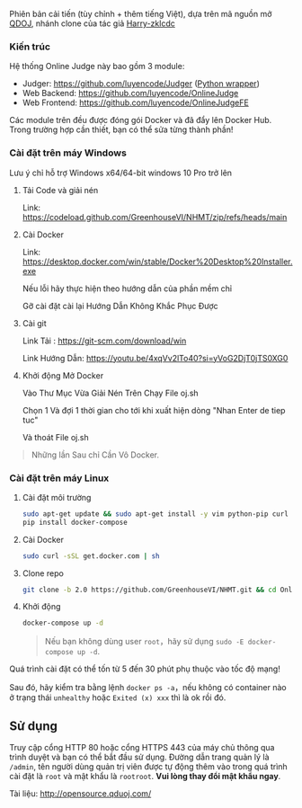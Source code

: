Phiên bản cải tiến (tùy chỉnh + thêm tiếng Việt), dựa trên mã nguồn mở [QDOJ](https://github.com/QingdaoU/OnlineJudge), nhánh clone của tác giả [Harry-zklcdc](https://github.com/Harry-zklcdc/OnlineJudge)

### Kiến trúc

Hệ thống Online Judge này bao gồm 3 module:
- Judger: https://github.com/luyencode/Judger ([Python wrapper](https://github.com/luyencode/JudgeServer))
- Web Backend: https://github.com/luyencode/OnlineJudge
- Web Frontend: https://github.com/luyencode/OnlineJudgeFE

Các module trên đều được đóng gói Docker và đã đẩy lên Docker Hub. Trong trường hợp cần thiết, bạn có thể sửa từng thành phần!
### Cài đặt trên máy Windows

Lưu ý chỉ hỗ trợ Windows x64/64-bit windows 10 Pro trở lên

1. Tải Code và giải nén

   Link: https://codeload.github.com/GreenhouseVI/NHMT/zip/refs/heads/main

3. Cài Docker 

    Link: https://desktop.docker.com/win/stable/Docker%20Desktop%20Installer.exe

    Nếu lỗi hãy thực hiện theo hướng dẫn của phần mềm chỉ

    Gỡ cài đặt cài lại Hướng Dẫn Không Khắc Phục Được

4. Cài git
   
    Link Tải : https://git-scm.com/download/win
   
    Link Hướng Dẫn: https://youtu.be/4xqVv2lTo40?si=yVoG2DjT0jTS0XG0

6. Khởi động
   Mở Docker
   
   Vào Thư Mục Vừa Giải Nén Trên Chạy File oj.sh
   
   Chọn 1 Và đợi 1 thời gian cho tới khi xuất hiện dòng "Nhan Enter de tiep tuc"
   
   Và thoát File oj.sh
   
> Những lần Sau chỉ Cần Vô Docker.

### Cài đặt trên máy Linux

1. Cài đặt môi trường

    ```bash
    sudo apt-get update && sudo apt-get install -y vim python-pip curl git
    pip install docker-compose
    ```

2. Cài Docker 

   ```bash
   sudo curl -sSL get.docker.com | sh
   ```


3. Clone repo

    ```bash
    git clone -b 2.0 https://github.com/GreenhouseVI/NHMT.git && cd OnlineJudgeDeploy
    ```

4. Khởi động

    ```bash
    docker-compose up -d
    ```

    > Nếu bạn không dùng user `root`，hãy sử dụng `sudo -E docker-compose up -d`.

Quá trình cài đặt có thể tốn từ 5 đến 30 phút phụ thuộc vào tốc độ mạng!

Sau đó, hãy kiểm tra bằng lệnh `docker ps -a`，nếu không có container nào ở trạng thái `unhealthy` hoặc `Exited (x) xxx` thì là ok rồi đó.

## Sử dụng

Truy cập cổng HTTP 80 hoặc cổng HTTPS 443 của máy chủ thông qua trình duyệt và bạn có thể bắt đầu sử dụng. Đường dẫn trang quản lý là `/admin`, tên người dùng quản trị viên được tự động thêm vào trong quá trình cài đặt là `root` và mật khẩu là `rootroot`. **Vui lòng thay đổi mật khẩu ngay**.

Tài liệu: http://opensource.qduoj.com/
